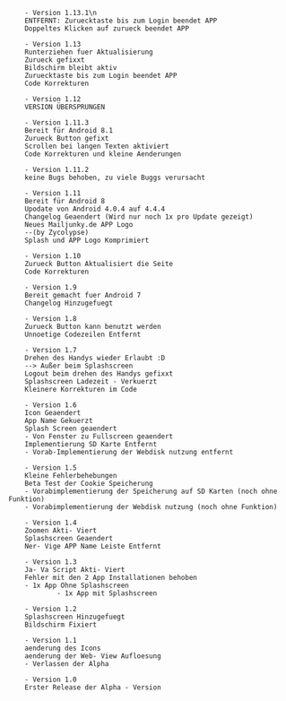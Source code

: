         - Version 1.13.1\n
        ENTFERNT: Zuruecktaste bis zum Login beendet APP
        Doppeltes Klicken auf zurueck beendet APP
        
        - Version 1.13
        Runterziehen fuer Aktualisierung
        Zurueck gefixxt
        Bildschirm bleibt aktiv
        Zuruecktaste bis zum Login beendet APP
        Code Korrekturen
        
        - Version 1.12
        VERSION ÜBERSPRUNGEN
        
        - Version 1.11.3
        Bereit für Android 8.1
        Zurueck Button gefixt
        Scrollen bei langen Texten aktiviert
        Code Korrekturen und kleine Aenderungen
        
        - Version 1.11.2
        keine Bugs behoben, zu viele Buggs verursacht
        
        - Version 1.11
        Bereit für Android 8
        Upodate von Android 4.0.4 auf 4.4.4
        Changelog Geaendert (Wird nur noch 1x pro Update gezeigt)
        Neues Mailjunky.de APP Logo
        --(by Zycolypse)
        Splash und APP Logo Komprimiert
        
        - Version 1.10
        Zurueck Button Aktualisiert die Seite
        Code Korrekturen
        
        - Version 1.9
        Bereit gemacht fuer Android 7
        Changelog Hinzugefuegt
        
        - Version 1.8
        Zurueck Button kann benutzt werden
        Unnoetige Codezeilen Entfernt
        
        - Version 1.7
        Drehen des Handys wieder Erlaubt :D
        --> Außer beim Splashscreen
        Logout beim drehen des Handys gefixxt
        Splashscreen Ladezeit - Verkuerzt
        Kleinere Korrekturen im Code
        
        - Version 1.6
        Icon Geaendert
        App Name Gekuerzt
        Splash Screen geaendert
        - Von Fenster zu Fullscreen geaendert
        Implementierung SD Karte Entfernt
        - Vorab-Implementierung der Webdisk nutzung entfernt
         
        - Version 1.5
        Kleine Fehlerbehebungen
        Beta Test der Cookie Speicherung
        - Vorabimplementierung der Speicherung auf SD Karten (noch ohne Funktion)
        - Vorabimplementierung der Webdisk nutzung (noch ohne Funktion)
        
        - Version 1.4
        Zoomen Akti- Viert
        Splashscreen Geaendert
        Ner- Vige APP Name Leiste Entfernt
        
        - Version 1.3
        Ja- Va Script Akti- Viert
        Fehler mit den 2 App Installationen behoben
        - 1x App Ohne Splashscreen
                - 1x App mit Splashscreen
        
        - Version 1.2
        Splashscreen Hinzugefuegt
        Bildschirm Fixiert
        
        - Version 1.1
        aenderung des Icons
        aenderung der Web- View Aufloesung
        - Verlassen der Alpha
        
        - Version 1.0
        Erster Release der Alpha - Version
